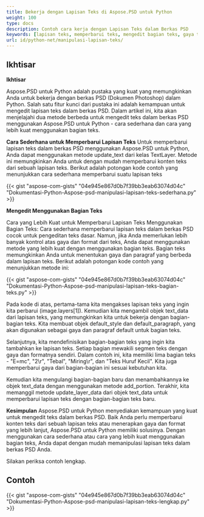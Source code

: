 ```yaml
---
title: Bekerja dengan Lapisan Teks di Aspose.PSD untuk Python
weight: 100
type: docs
description: Contoh cara kerja dengan Lapisan Teks dalam Berkas PSD
keywords: [lapisan teks, memperbarui teks, mengedit bagian teks, gaya teks, paragraf teks, psd api, python, contoh kode]
url: id/python-net/manipulasi-lapisan-teks/
---
```


## **Ikhtisar**

**Ikhtisar**

Aspose.PSD untuk Python adalah pustaka yang kuat yang memungkinkan Anda untuk bekerja dengan berkas PSD (Dokumen Photoshop) dalam Python. Salah satu fitur kunci dari pustaka ini adalah kemampuan untuk mengedit lapisan teks dalam berkas PSD. Dalam artikel ini, kita akan menjelajahi dua metode berbeda untuk mengedit teks dalam berkas PSD menggunakan Aspose.PSD untuk Python - cara sederhana dan cara yang lebih kuat menggunakan bagian teks.

**Cara Sederhana untuk Memperbarui Lapisan Teks**
Untuk memperbarui lapisan teks dalam berkas PSD menggunakan Aspose.PSD untuk Python, Anda dapat menggunakan metode update_text dari kelas TextLayer. Metode ini memungkinkan Anda untuk dengan mudah memperbarui konten teks dari sebuah lapisan teks. Berikut adalah potongan kode contoh yang menunjukkan cara sederhana memperbarui suatu lapisan teks

{{< gist "aspose-com-gists" "04e945e867d0b7f39bb3eab63074d04c" "Dokumentasi-Python-Aspose-psd-manipulasi-lapisan-teks-sederhana.py" >}}

**Mengedit Menggunakan Bagian Teks**

Cara yang Lebih Kuat untuk Memperbarui Lapisan Teks Menggunakan Bagian Teks: Cara sederhana memperbarui lapisan teks dalam berkas PSD cocok untuk pengeditan teks dasar. Namun, jika Anda memerlukan lebih banyak kontrol atas gaya dan format dari teks, Anda dapat menggunakan metode yang lebih kuat dengan menggunakan bagian teks. Bagian teks memungkinkan Anda untuk menentukan gaya dan paragraf yang berbeda dalam lapisan teks. Berikut adalah potongan kode contoh yang menunjukkan metode ini:

{{< gist "aspose-com-gists" "04e945e867d0b7f39bb3eab63074d04c" "Dokumentasi-Python-Aspose-psd-manipulasi-lapisan-teks-bagian-teks.py" >}}

Pada kode di atas, pertama-tama kita mengakses lapisan teks yang ingin kita perbarui (image.layers[1]). Kemudian kita mengambil objek text_data dari lapisan teks, yang memungkinkan kita untuk bekerja dengan bagian-bagian teks. Kita membuat objek default_style dan default_paragraph, yang akan digunakan sebagai gaya dan paragraf default untuk bagian teks.

Selanjutnya, kita mendefinisikan bagian-bagian teks yang ingin kita tambahkan ke lapisan teks. Setiap bagian mewakili segmen teks dengan gaya dan formatnya sendiri. Dalam contoh ini, kita memiliki lima bagian teks - "E=mc", "2\r", "Tebal", "Miring\r", dan "Teks Huruf Kecil". Kita juga memperbarui gaya dari bagian-bagian ini sesuai kebutuhan kita.

Kemudian kita mengulangi bagian-bagian baru dan menambahkannya ke objek text_data dengan menggunakan metode add_portion. Terakhir, kita memanggil metode update_layer_data dari objek text_data untuk memperbarui lapisan teks dengan bagian-bagian teks baru.

**Kesimpulan**
Aspose.PSD untuk Python menyediakan kemampuan yang kuat untuk mengedit teks dalam berkas PSD. Baik Anda perlu memperbarui konten teks dari sebuah lapisan teks atau menerapkan gaya dan format yang lebih lanjut, Aspose.PSD untuk Python memiliki solusinya. Dengan menggunakan cara sederhana atau cara yang lebih kuat menggunakan bagian teks, Anda dapat dengan mudah memanipulasi lapisan teks dalam berkas PSD Anda.

Silakan periksa contoh lengkap.

## **Contoh**
{{< gist "aspose-com-gists" "04e945e867d0b7f39bb3eab63074d04c" "Dokumentasi-Python-Aspose-psd-manipulasi-lapisan-teks-lengkap.py" >}}
